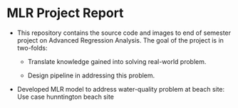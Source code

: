 # MLR Project Report 

- This repository contains the source code and images to end of semester project on Advanced Regression Analysis. The goal of the project is in two-folds: 

  - Translate knowledge gained into solving real-world problem. 

  - Design pipeline in addressing this problem. 

- Developed MLR model to address water-quality problem at beach site: Use case hunntington beach site 